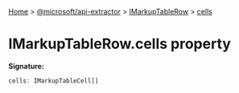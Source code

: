 [Home](./index) &gt; [@microsoft/api-extractor](api-extractor.md) &gt; [IMarkupTableRow](api-extractor.imarkuptablerow.md) &gt; [cells](api-extractor.imarkuptablerow.cells.md)

# IMarkupTableRow.cells property


**Signature:**
```javascript
cells: IMarkupTableCell[]
```
